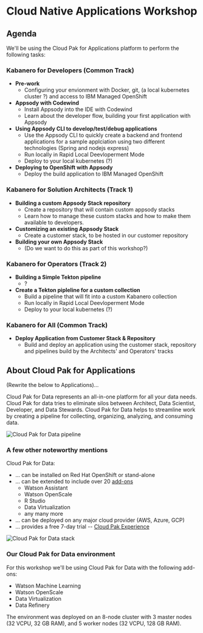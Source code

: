 # Cloud Native Applications Workshop

## Agenda

We'll be using the Cloud Pak for Applications platform to perform the following tasks:

### Kabanero for Developers (Common Track)

* **Pre-work**
  * Configuring your envionment with Docker, git, (a local kubernetes cluster ?) and access to IBM Managed OpenShift
* **Appsody with Codewind**
  * Install Appsody into the IDE with Codewind
  * Learn about the developer flow, building your first application with Appsody
* **Using Appsody CLI to develop/test/debug applications**
  * Use the Appsody CLI to quickly create a backend and frontend applications for a sample applciation using two different technologies (Spring and nodejs express)
  * Run locally in Rapid Local Deevloperment Mode
  * Deploy to your local kubernetes (?)
* **Deploying to OpenShift with Appsody**
  * Deploy the build application to IBM Managed OpenShift

### Kabanero for Solution Architects (Track 1)

* **Building a custom Appsody Stack repository**
  * Create a repository that will contain custom appsody stacks
  * Learn how to manage these custom stacks and how to make them available to developers.
* **Customizing an existing Appsody Stack**
  * Create a customer stack, to be hosted in our customer repository
* **Building your own Appsody Stack**
  * (Do we want to do this as part of this workshop?)
  
### Kabanero for Operators  (Track 2)

* **Building a Simple Tekton pipeline**
  * ?
* **Create a Tekton pipleline for a custom collection**
  * Build a pipeline that will fit into a custom Kabanero collection
  * Run locally in Rapid Local Deevloperment Mode
  * Deploy to your local kubernetes (?)
  
### Kabanero for All  (Common Track)

* **Deploy Application from Customer Stack & Repository**
  * Build and deploy an application using the customer stack, repository and pipelines build by the Architects' and Operators' tracks
  
## About Cloud Pak for Applications

(Rewrite the below to Applications)...

Cloud Pak for Data represents an all-in-one platform for all your data needs. Cloud Pak for data tries to eliminate silos between Architect, Data Scientist, Developer, and Data Stewards. Cloud Pak for Data helps to streamline work by creating a pipeline for collecting, organizing, analyzing, and consuming data.

![Cloud Pak for Data pipeline](.gitbook/assets/images/generic/cp4data.png)

### A few other noteworthy mentions

Cloud Pak for Data:

* ... can be installed on Red Hat OpenShift or stand-alone
* ... can be extended to include over 20 [add-ons](https://docs-icpdata.mybluemix.net/extend/com.ibm.icpdata.doc/zen/admin/add-ons.html)
  * Watson Assistant
  * Watson OpenScale
  * R Studio
  * Data Virtualization
  * any many more
* ... can be deployed on any major cloud provider (AWS, Azure, GCP)
* ... provides a free 7-day trial -- [Cloud Pak Experience](https://www.ibm.com/cloud/garage/cloud-pak-experiences/)

![Cloud Pak for Data stack](.gitbook/assets/images/generic/cpd-stack.png)

### Our Cloud Pak for Data environment

For this workshop we'll be using Cloud Pak for Data with the following add-ons:

* Watson Machine Learning
* Watson OpenScale
* Data Virtualization
* Data Refinery

The environment was deployed on an 8-node cluster with 3 master nodes (32 VCPU, 32 GB RAM), and 5 worker nodes (32 VCPU, 128 GB RAM).
